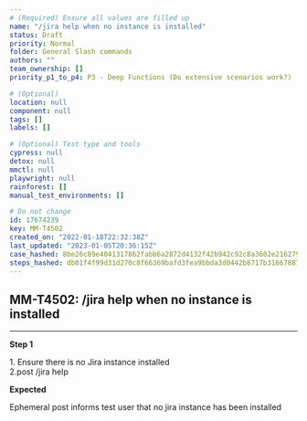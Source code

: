 ```yaml
---
# (Required) Ensure all values are filled up
name: "/jira help when no instance is installed"
status: Draft
priority: Normal
folder: General Slash commands
authors: ""
team_ownership: []
priority_p1_to_p4: P3 - Deep Functions (Do extensive scenarios work?)

# (Optional)
location: null
component: null
tags: []
labels: []

# (Optional) Test type and tools
cypress: null
detox: null
mmctl: null
playwright: null
rainforest: []
manual_test_environments: []

# Do not change
id: 17674239
key: MM-T4502
created_on: "2022-01-18T22:32:38Z"
last_updated: "2023-01-05T20:36:15Z"
case_hashed: 8be26c89e4041317862fabb6a2872d4132f42b942c92c8a3602e216279113c233f19e7a4eb7c35d81ea94a11ff575389
steps_hashed: db01f4f99d31d270c8f66369bafd3fea9bbda3d0442b8717b3166788756050a3ea1c0a7f3edc53969935bdfc83ce963f
---
```


<!-- (Auto-generated) Based on frontmatter's "key" and "name" -->

## MM-T4502: /jira help when no instance is installed

---

**Step 1**

1\. Ensure there is no Jira instance installed\
2.post /jira help

**Expected**

Ephemeral post informs test user that no jira instance has been installed
